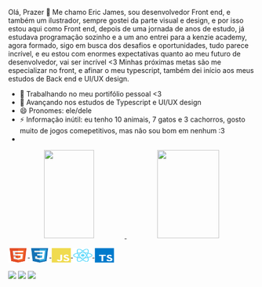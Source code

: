 Olá, Prazer 👋
Me chamo Eric James, sou desenvolvedor Front end, e também um ilustrador, sempre gostei da parte visual e design, e por isso estou aqui como Front end, depois de uma jornada de anos de estudo, já estudava programação sozinho e a um ano entrei para a kenzie academy, agora formado, sigo em busca dos desafios e oportunidades, tudo parece incrível, e eu estou com enormes expectativas quanto ao meu futuro de desenvolvedor, vai ser incrível <3
Minhas próximas metas são me especializar no front, e afinar o meu typescript, também dei início aos meus estudos de Back end e UI/UX design.


- 🔭 Trabalhando no meu portifólio pessoal <3
- 🌱 Avançando nos estudos de Typescript e UI/UX design
- 😄 Pronomes: ele/dele
- ⚡ Informação inútil: eu tenho 10 animais, 7 gatos e 3 cachorros, gosto muito de jogos comepetitivos, mas não sou bom em nenhum :3
- 

<div align="center">
  <a href="https://github.com/Ericjcf">
  <img height="180em" width="45%" src="https://github-readme-stats.vercel.app/api?username=Ericjcf&show_icons=true&theme=monokai&include_all_commits=true&count_private=true"/>
  <img height="180em" width="50%" src="https://github-readme-stats.vercel.app/api/top-langs/?username=Ericjcf&layout=compact&langs_count=7&theme=monokai"/>
</div>

<div style="display: inline_block"><br>
 <img align="center" alt="Eric-HTML" height="30" width="40" src="https://raw.githubusercontent.com/devicons/devicon/master/icons/html5/html5-original.svg">
  <img align="center" alt="Eric-CSS" height="30" width="40" src="https://raw.githubusercontent.com/devicons/devicon/master/icons/css3/css3-original.svg">
  <img align="center" alt="Eric-Js" height="30" width="40" src="https://raw.githubusercontent.com/devicons/devicon/master/icons/javascript/javascript-plain.svg">
  <img align="center" alt="Eric-React" height="30" width="40" src="https://raw.githubusercontent.com/devicons/devicon/master/icons/react/react-original.svg">
  <img align="center" alt="Eric-Ts" height="30" width="40" src="https://raw.githubusercontent.com/devicons/devicon/master/icons/typescript/typescript-plain.svg">
  </br>
</div>
<div> 
  </br>
  <a href="https://www.instagram.com/magikarpii/" target="_blank"><img src="https://img.shields.io/badge/-Instagram-%23E4405F?style=for-the-badge&logo=instagram&logoColor=white" target="_blank"></a> <a href = "mailto:ericjcf@gmail.com"><img src="https://img.shields.io/badge/-Gmail-%23333?style=for-the-badge&logo=gmail&logoColor=white" target="_blank"></a>
  <a href="https://www.linkedin.com/in/eric-james-front/" target="_blank"><img src="https://img.shields.io/badge/-LinkedIn-%230077B5?style=for-the-badge&logo=linkedin&logoColor=white" target="_blank"></a> 
</div>
